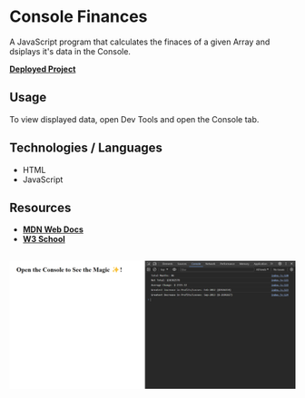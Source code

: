 # Console Finances

A JavaScript program that calculates the finaces of a given Array and dsiplays it's data in the Console.

[**Deployed Project**](https://sebzg.github.io/Console-Finances/)

## Usage
To view displayed data, open Dev Tools and open the Console tab.

## Technologies / Languages
- HTML
- JavaScript

## Resources
- [**MDN Web Docs**](https://developer.mozilla.org/) 
- [**W3 School**](https://www.w3schools.com/)

 ##
![Console-Finances](Console-Finances-demo.png)
